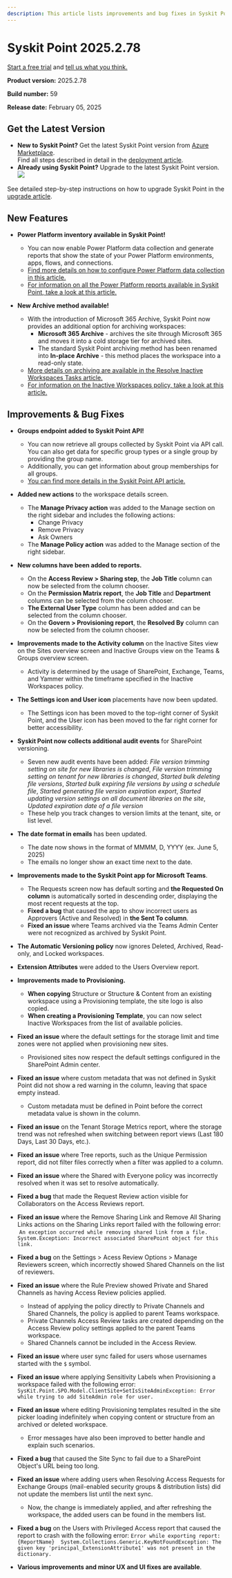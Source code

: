 ```yaml
---
description: This article lists improvements and bug fixes in Syskit Point version 2025.2.78
---
```


# Syskit Point 2025.2.78

[Start a free trial](https://www.syskit.com/products/point/free-trial/) and [tell us what you think.](https://www.syskit.com/company/contact-us/)

**Product version:** 2025.2.78

**Build number:** 59

**Release date:** February 05, 2025

## Get the Latest Version

* **New to Syskit Point?** Get the latest Syskit Point version from [Azure Marketplace](https://azuremarketplace.microsoft.com/en-us/marketplace/apps/syskitltd.syskit\_point).\
 Find all steps described in detail in the [deployment article](../../../set-up-point-data-center/deployment/deploy-syskit-point.md).
* **Already using Syskit Point?** Upgrade to the latest Syskit Point version.\
 [![](https://aka.ms/deploytoazurebutton)](https://portal.azure.com/#create/Microsoft.Template/uri/https%3A%2F%2Fsyskitassetsstorage.blob.core.windows.net%2Fpoint%2FARMTemplates%2FPointUpdateDeploy%2FPointUpdateTemplate.json)

See detailed step-by-step instructions on how to upgrade Syskit Point in the [upgrade article](../../../set-up-point-data-center/deployment/upgrade-syskit-point.md).

## New Features

* **Power Platform inventory available in Syskit Point!**
  * You can now enable Power Platform data collection and generate reports that show the state of your Power Platform environments, apps, flows, and connections.
  * [Find more details on how to configure Power Platform data collection in this article.](../../../configuration/power-platform.md)
  * [For information on all the Power Platform reports available in Syskit Point, take a look at this article.](../../../reporting/power-platform-reports.md)

* **New Archive method available!**
  * With the introduction of Microsoft 365 Archive, Syskit Point now provides an additional option for archiving workspaces:
    * **Microsoft 365 Archive** - archives the site through Microsoft 365 and moves it into a cold storage tier for archived sites. 
    * The standard Syskit Point archiving method has been renamed into **In-place Archive** - this method places the workspace into a read-only state.
  * [More details on archiving are available in the Resolve Inactive Workspaces Tasks article.](../../../point-collaborators/resolve-governance-tasks/inactive-workspaces.md)
  * [For information on the Inactive Workspaces policy, take a look at this article.](../../../governance-and-automation/automated-workflows/inactive-workspaces-admin.md)

## Improvements & Bug Fixes

* **Groups endpoint added to Syskit Point API!**
  * You can now retrieve all groups collected by Syskit Point via API call. You can also get data for specific group types or a single group by providing the group name.
  * Additionally, you can get information about group memberships for all groups.
  * [You can find more details in the Syskit Point API article.](../../../integrations/syskit-point-api.md)

* **Added new actions** to the workspace details screen.
  * The **Manage Privacy action** was added to the Manage section on the right sidebar and includes the following actions:
    * Change Privacy 
    * Remove Privacy
    * Ask Owners
  * The **Manage Policy action** was added to the Manage section of the right sidebar. 

* **New columns have been added to reports.**
  * On the **Access Review > Sharing step**, the **Job Title** column can now be selected from the column chooser.
  * On the **Permission Matrix report**, the **Job Title** and **Department** columns can be selected from the column chooser. 
  * **The External User Type** column has been added and can be selected from the column chooser. 
  * On the **Govern > Provisioning report**, the **Resolved By** column can now be selected from the column chooser.

* **Improvements made to the Activity column** on the Inactive Sites view on the Sites overview screen and Inactive Groups view on the Teams & Groups overview screen. 
  * Activity is determined by the usage of SharePoint, Exchange, Teams, and Yammer within the timeframe specified in the Inactive Workspaces policy. 

* **The Settings icon and User icon** placements have now been updated.
  * The Settings icon has been moved to the top-right corner of Syskit Point, and the User icon has been moved to the far right corner for better accessibility. 

* **Syskit Point now collects additional audit events** for SharePoint versioning.
  * Seven new audit events have been added: _File version trimming setting on site for new libraries is changed_, _File version trimming setting on tenant for new libraries is changed_, _Started bulk deleting file versions_, _Started bulk expiring file versions by using a schedule file_, _Started generating file version expiration export_, _Started updating version settings on all document libraries on the site_, _Updated expiration date of a file version_
  * These help you track changes to version limits at the tenant, site, or list level. 

* **The date format in emails** has been updated.
  * The date now shows in the format of MMMM, D, YYYY (ex. June 5, 2025)
  * The emails no longer show an exact time next to the date.  

* **Improvements made to the Syskit Point app for Microsoft Teams**. 
  * The Requests screen now has default sorting and **the Requested On column** is automatically sorted in descending order, displaying the most recent requests at the top.
  * **Fixed a bug** that caused the app to show incorrect users as Approvers (Active and Resolved) in **the Sent To column**. 
  * **Fixed an issue** where Teams archived via the Teams Admin Center were not recognized as archived by Syskit Point.

* **The Automatic Versioning policy** now ignores Deleted, Archived, Read-only, and Locked workspaces. 

* **Extension Attributes** were added to the Users Overview report.

* **Improvements made to Provisioning.**
  * **When copying** Structure or Structure & Content from an existing workspace using a Provisioning template, the site logo is also copied. 
  * **When creating a Provisioning Template**, you can now select Inactive Workspaces from the list of available policies.

* **Fixed an issue** where the default settings for the storage limit and time zones were not applied when provisioning new sites. 
  * Provisioned sites now respect the default settings configured in the SharePoint Admin center. 

* **Fixed an issue** where custom metadata that was not defined in Syskit Point did not show a red warning in the column, leaving that space empty instead. 
  * Custom metadata must be defined in Point before the correct metadata value is shown in the column. 

* **Fixed an issue** on the Tenant Storage Metrics report, where the storage trend was not refreshed when switching between report views (Last 180 Days, Last 30 Days, etc.).

* **Fixed an issue** where Tree reports, such as the Unique Permission report, did not filter files correctly when a filter was applied to a column. 

* **Fixed an issue** where the Shared with Everyone policy was incorrectly resolved when it was set to resolve automatically. 

* **Fixed a bug** that made the Request Review action visible for Collaborators on the Access Reviews report. 

* **Fixed an issue** where the Remove Sharing Link and Remove All Sharing Links actions on the Sharing Links report failed with the following error:  `An exception occurred while removing shared link from a file. 
System.Exception: Incorrect associated SharePoint object for this link.`

* **Fixed a bug** on the Settings > Acess Review Options > Manage Reviewers screen, which incorrectly showed Shared Channels on the list of reviewers. 

* **Fixed an issue** where the Rule Preview showed Private and Shared Channels as having Access Review policies applied.
  * Instead of applying the policy directly to Private Channels and Shared Channels, the policy is applied to parent Teams workspace. 
  * Private Channels Access Review tasks are created depending on the Access Review policy settings applied to the parent Teams workspace.
  * Shared Channels cannot be included in the Access Review.

* **Fixed an issue** where user sync failed for users whose usernames started with the `$` symbol.

* **Fixed an issue** where applying Sensitivity Labels when Provisioning a workspace failed with the following error: `SysKit.Point.SPO.Model.ClientSite+SetIsSiteAdminException: Error while trying to add SiteAdmin role for user.`

* **Fixed an issue** where editing Provisioning templates resulted in the site picker loading indefinitely when copying content or structure from an archived or deleted workspace. 
  * Error messages have also been improved to better handle and explain such scenarios. 

* **Fixed a bug** that caused the Site Sync to fail due to a SharePoint Object's URL being too long.

* **Fixed an issue** where adding users when Resolving Access Requests for Exchange Groups (mail-enabled security groups & distribution lists) did not update the members list until the next sync.
  * Now, the change is immediately applied, and after refreshing the workspace, the added users can be found in the members list.

* **Fixed a bug** on the Users with Privileged Access report that caused the report to crash with the following error: `Error while exporting report: {ReportName} 
System.Collections.Generic.KeyNotFoundException: The given key 'principal_ExtensionAttribute1' was not present in the dictionary.`

* **Various improvements and minor UX and UI fixes are available**.
